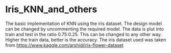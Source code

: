 # Iris_KNN_and_others
The basic implementation of KNN using the iris dataset. The design model can be changed by uncommenting the required model. The data is plut into train and test in the ratio 0.75:0.25. This can be changed to any other way. Higher the train data, better is the accuracy. The iris dataset used was taken from https://www.kaggle.com/arshid/iris-flower-dataset

